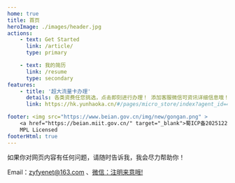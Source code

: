 ```yaml
---
home: true
title: 首页
heroImage: ./images/header.jpg
actions:
    - text: Get Started
      link: /article/
      type: primary

    - text: 我的简历
      link: /resume
      type: secondary
features:
    - title: '超大流量卡办理'
      details: 各类资费任您挑选，点击即刻进行办理！ 添加客服微信可资讯详细信息哦！
      link: https://hk.yunhaoka.cn/#/pages/micro_store/index?agent_id=4ddca7f97766b7dbb967e505d8255dd7

footer: <img src="https://www.beian.gov.cn/img/new/gongan.png" >
    <a href="https://beian.miit.gov.cn/" target="_blank">蜀ICP备2025122616号</a></br>
    MPL Licensed
footerHtml: true
---
```


如果你对网页内容有任何问题，请随时告诉我，我会尽力帮助你！

Email：zyfyenet@163.com 、[微信：注明来意哦!]

[微信：注明来意哦!]: /contact

<style lang="scss" scoped>
.route-link-active {
  background: var(--c-brand);
  color: green;
  .category-num {
        color: var(--c-bg);
  }
}


</style>
